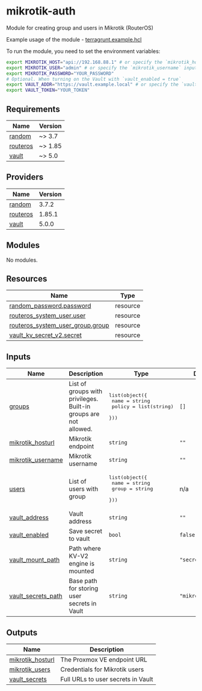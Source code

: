 # mikrotik-auth

Module for creating group and users in Mikrotik (RouterOS)

Example usage of the module  - [terragrunt.example.hcl](./terragrunt.example.hcl)

To run the module, you need to set the environment variables:

```bash
export MIKROTIK_HOST="api://192.168.88.1" # or specify the `mikrotik_hosturl` inputs variable
export MIKROTIK_USER="admin" # or specify the `mikrotik_username` inputs variable
export MIKROTIK_PASSWORD="YOUR_PASSWORD"
# Optional. When turning on the Vault with `vault_enabled = true`
export VAULT_ADDR="https://vault.example.local" # or specify the `vault_address` inputs variable
export VAULT_TOKEN="YOUR_TOKEN"
```

<!-- BEGIN_TF_DOCS -->
## Requirements

| Name | Version |
|------|---------|
| <a name="requirement_random"></a> [random](#requirement\_random) | ~> 3.7 |
| <a name="requirement_routeros"></a> [routeros](#requirement\_routeros) | ~> 1.85 |
| <a name="requirement_vault"></a> [vault](#requirement\_vault) | ~> 5.0 |

## Providers

| Name | Version |
|------|---------|
| <a name="provider_random"></a> [random](#provider\_random) | 3.7.2 |
| <a name="provider_routeros"></a> [routeros](#provider\_routeros) | 1.85.1 |
| <a name="provider_vault"></a> [vault](#provider\_vault) | 5.0.0 |

## Modules

No modules.

## Resources

| Name | Type |
|------|------|
| [random_password.password](https://registry.terraform.io/providers/hashicorp/random/latest/docs/resources/password) | resource |
| [routeros_system_user.user](https://registry.terraform.io/providers/terraform-routeros/routeros/latest/docs/resources/system_user) | resource |
| [routeros_system_user_group.group](https://registry.terraform.io/providers/terraform-routeros/routeros/latest/docs/resources/system_user_group) | resource |
| [vault_kv_secret_v2.secret](https://registry.terraform.io/providers/vault/latest/docs/resources/kv_secret_v2) | resource |

## Inputs

| Name | Description | Type | Default | Required |
|------|-------------|------|---------|:--------:|
| <a name="input_groups"></a> [groups](#input\_groups) | List of groups with privileges. Built-in groups are not allowed. | <pre>list(object({<br>    name   = string<br>    policy = list(string)<br>  }))</pre> | `[]` | no |
| <a name="input_mikrotik_hosturl"></a> [mikrotik\_hosturl](#input\_mikrotik\_hosturl) | Mikrotik endpoint | `string` | `""` | no |
| <a name="input_mikrotik_username"></a> [mikrotik\_username](#input\_mikrotik\_username) | Mikrotik username | `string` | `""` | no |
| <a name="input_users"></a> [users](#input\_users) | List of users with group | <pre>list(object({<br>    name  = string<br>    group = string<br>  }))</pre> | n/a | yes |
| <a name="input_vault_address"></a> [vault\_address](#input\_vault\_address) | Vault address | `string` | `""` | no |
| <a name="input_vault_enabled"></a> [vault\_enabled](#input\_vault\_enabled) | Save secret to vault | `bool` | `false` | no |
| <a name="input_vault_mount_path"></a> [vault\_mount\_path](#input\_vault\_mount\_path) | Path where KV-V2 engine is mounted | `string` | `"secret"` | no |
| <a name="input_vault_secrets_path"></a> [vault\_secrets\_path](#input\_vault\_secrets\_path) | Base path for storing user secrets in Vault | `string` | `"mikrotik/users"` | no |

## Outputs

| Name | Description |
|------|-------------|
| <a name="output_mikrotik_hosturl"></a> [mikrotik\_hosturl](#output\_mikrotik\_hosturl) | The Proxmox VE endpoint URL |
| <a name="output_mikrotik_users"></a> [mikrotik\_users](#output\_mikrotik\_users) | Credentials for Mikrotik users |
| <a name="output_vault_secrets"></a> [vault\_secrets](#output\_vault\_secrets) | Full URLs to user secrets in Vault |
<!-- END_TF_DOCS -->
